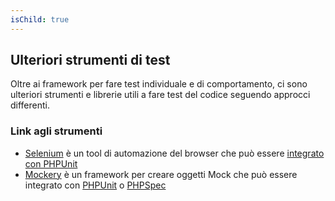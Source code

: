 ```yaml
---
isChild: true
---
```


## Ulteriori strumenti di test

Oltre ai framework per fare test individuale e di comportamento, ci sono ulteriori strumenti e librerie utili a fare test del codice seguendo approcci differenti.

### Link agli strumenti

* [Selenium](http://seleniumhq.org/) è un tool di automazione del browser che può essere [integrato con PHPUnit](http://www.phpunit.de/manual/3.1/en/selenium.html)
* [Mockery](https://github.com/padraic/mockery) è un framework per creare oggetti Mock che può essere integrato con [PHPUnit](http://phpunit.de/) o [PHPSpec](http://www.phpspec.net/)